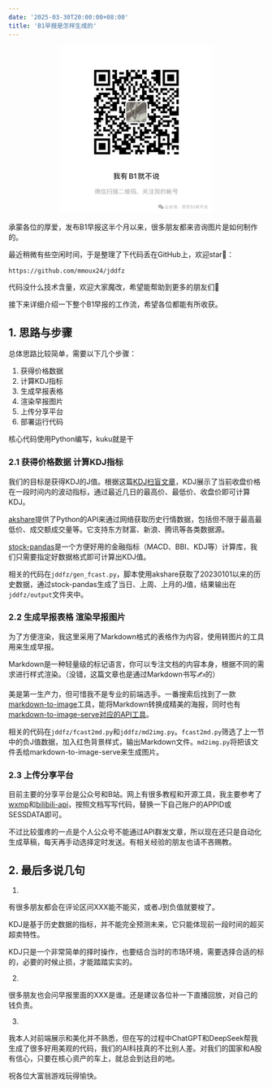```yaml
---
date: '2025-03-30T20:00:00+08:00'
title: 'B1早报是怎样生成的'
---
```


<!-- ![wxmp-qrcode](/images/wxmp-qrcode.webp) -->


<div align="center">
<img src=/images/wxmp-qrcode.webp width="300"/>
</div>

承蒙各位的厚爱，发布B1早报这半个月以来，很多朋友都来咨询图片是如何制作的。

最近稍微有些空闲时间，于是整理了下代码丢在GitHub上，欢迎star🌟：

```
https://github.com/mmoux24/jddfz
```

代码没什么技术含量，欢迎大家魔改，希望能帮助到更多的朋友们🤘

接下来详细介绍一下整个B1早报的工作流，希望各位都能有所收获。


## 1. 思路与步骤

总体思路比较简单，需要以下几个步骤：

1. 获得价格数据
2. 计算KDJ指标
3. 生成早报表格
4. 渲染早报图片
5. 上传分享平台
6. 部署运行代码

核心代码使用Python编写，kuku就是干

### 2.1 获得价格数据 计算KDJ指标

我们的目标是获得KDJ的J值。根据这篇[KDJ扫盲文章](https://chuangshi.qq.com/read/26113630/12)，KDJ展示了当前收盘价格在一段时间内的波动指标，通过最近几日的最高价、最低价、收盘价即可计算KDJ。

[akshare](https://github.com/akfamily/akshare)提供了Python的API来通过网络获取历史行情数据，包括但不限于最高最低价、成交额成交量等。它支持东方财富、新浪、腾讯等各类数据源。

[stock-pandas](https://github.com/kaelzhang/stock-pandas)是一个方便好用的金融指标（MACD、BBI、KDJ等）计算库，我们只需要指定好数据格式即可计算出KDJ值。

相关的代码在`jddfz/gen_fcast.py`，脚本使用akshare获取了20230101以来的历史数据，通过stock-pandas生成了当日、上周、上月的J值，结果输出在`jddfz/output`文件夹中。

### 2.2 生成早报表格 渲染早报图片

为了方便渲染，我这里采用了Markdown格式的表格作为内容，使用转图片的工具用来生成早报。

Markdown是一种轻量级的标记语言，你可以专注文档的内容本身，根据不同的需求进行样式渲染。（没错，这篇文章也是通过Markdown书写✍️的）

美是第一生产力，但可惜我不是专业的前端选手。一番搜索后找到了一款[markdown-to-image](https://github.com/gcui-art/markdown-to-image)工具，能将Markdown转换成精美的海报，同时也有[markdown-to-image-serve](https://github.com/wxingheng/markdown-to-image-serve)[对应的API工具](https://github.com/YXYAXA/markdown-to-image-serve)。

相关的代码在`jddfz/fcast2md.py`和`jddfz/md2img.py`。`fcast2md.py`筛选了上一节中的负J值数据，加入红色背景样式，输出Markdown文件。`md2img.py`将把该文件丢给markdown-to-image-serve来生成图片。

### 2.3 上传分享平台

目前主要的分享平台是公众号和B站。网上有很多教程和开源工具，我主要参考了[wxmp](https://blog.csdn.net/david_Xuan/article/details/136036756)和[bilibili-api](https://github.com/nemo2011/bilibili-api)，按照文档写写代码，替换一下自己账户的APPID或SESSDATA即可。

不过比较蛋疼的一点是个人公众号不能通过API群发文章，所以现在还只是自动化生成草稿，每天再手动选择定时发送。有相关经验的朋友也请不吝赐教。

## 2. 最后多说几句

1.

有很多朋友都会在评论区问XXX能不能买，或者J到负值就要梭了。

KDJ是基于历史数据的指标，并不能完全预测未来，它只能体现前一段时间的超买超卖特性。

KDJ只是一个非常简单的择时操作，也要结合当时的市场环境，需要选择合适的标的，必要的时候止损，才能踏踏实实的。

2.

很多朋友也会问早报里面的XXX是谁。还是建议各位补一下直播回放，对自己的钱负责。

3.

我本人对前端展示和美化并不熟悉，但在写的过程中ChatGPT和DeepSeek帮我生成了很多好用美观的代码，我们的AI科技真的不比别人差。对我们的国家和A股有信心，只要在核心资产的车上，就总会到达目的地。


祝各位大富翁游戏玩得愉快。
